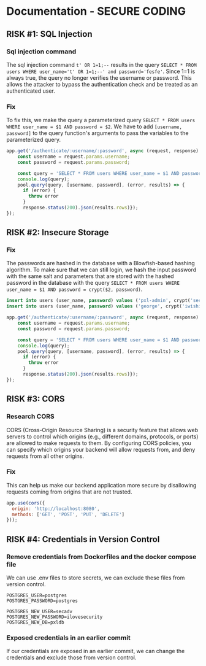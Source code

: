 # Documentation - SECURE CODING

## RISK #1: SQL Injection

### Sql injection command
The sql injection command  ```t' OR 1=1;--``` results in the query ```SELECT * FROM users WHERE user_name='t' OR 1=1;--' and password='fesfe'```. Since 1=1 is always true, the query no longer verifies the username or password. This allows the attacker to bypass the authentication check and be treated as an authenticated user.

### Fix
To fix this, we make the query a parameterized query ```SELECT * FROM users WHERE user_name = $1 AND password = $2```. We have to add ```[username, password]``` to the query function's arguments to pass the variables to the parameterized query.

```js
app.get('/authenticate/:username/:password', async (request, response) => {
    const username = request.params.username;
    const password = request.params.password;

    const query = 'SELECT * FROM users WHERE user_name = $1 AND password = $2';
    console.log(query);
    pool.query(query, [username, password], (error, results) => {
      if (error) {
        throw error
      }
      response.status(200).json(results.rows)});
});
```

## RISK #2: Insecure Storage

### Fix
The passwords are hashed in the database with a Blowfish-based hashing algorithm. To make sure that we can still login, we hash the input password with the same salt and parameters that are stored with the hashed password in the database with the query ```SELECT * FROM users WHERE user_name = $1 AND password = crypt($2, password)```.

```sql
insert into users (user_name, password) values ('pxl-admin', crypt('secureandlovinit', gen_salt('bf')));
insert into users (user_name, password) values ('george', crypt('iwishihadbetteradmins', gen_salt('bf')));
```

```js
app.get('/authenticate/:username/:password', async (request, response) => {
    const username = request.params.username;
    const password = request.params.password;

    const query = 'SELECT * FROM users WHERE user_name = $1 AND password = crypt($2, password)';
    console.log(query);
    pool.query(query, [username, password], (error, results) => {
      if (error) {
        throw error
      }
      response.status(200).json(results.rows)});
});
```

## RISK #3: CORS

### Research CORS
CORS (Cross-Origin Resource Sharing) is a security feature that allows web servers to control which origins (e.g., different domains, protocols, or ports) are allowed to make requests to them. By configuring CORS policies, you can specify which origins your backend will allow requests from, and deny requests from all other origins.

### Fix
This can help us make our backend application more secure by disallowing requests coming from origins that are not trusted.

```js
app.use(cors({
  origin: 'http://localhost:8080',
  methods: ['GET', 'POST', 'PUT', 'DELETE']
}));
```

## RISK #4: Credentials in Version Control

### Remove credentials from Dockerfiles and the docker compose file
We can use .env files to store secrets, we can exclude these files from version control.

```
POSTGRES_USER=postgres
POSTGRES_PASSWORD=postgres

POSTGRES_NEW_USER=secadv
POSTGRES_NEW_PASSWORD=ilovesecurity
POSTGRES_NEW_DB=pxldb
```

### Exposed credentials in an earlier commit
If our credentials are exposed in an earlier commit, we can change the credentials and exclude those from version control.